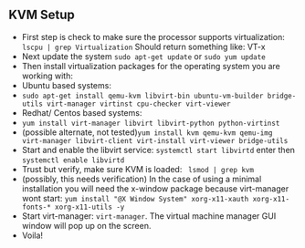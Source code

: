 ## KVM Setup
- First step is check to make sure the processor supports virtualization: `lscpu | grep Virtualization` Should return something like: VT-x
- Next update the system `sudo apt-get update` or `sudo yum update`
- Then install virtualization packages for the operating system you are working with:
- Ubuntu based systems: 
- `sudo apt-get install qemu-kvm libvirt-bin ubuntu-vm-builder bridge-utils virt-manager virtinst cpu-checker virt-viewer`
- Redhat/ Centos based systems: 
- `yum install virt-manager libvirt libvirt-python python-virtinst`
- (possible alternate, not tested)`yum install kvm qemu-kvm qemu-img virt-manager libvirt-client virt-install virt-viewer bridge-utils`
- Start and enable the libvirt service: `systemctl start libvirtd` enter then `systemctl enable libvirtd`
- Trust but verify, make sure KVM is loaded: ` lsmod | grep kvm`
- (possibly, this needs verification) In the case of using a minimal installation you will need the x-window package because virt-manager wont start: `yum install "@X Window System" xorg-x11-xauth xorg-x11-fonts-* xorg-x11-utils -y`
- Start virt-manager: `virt-manager`. The virtual machine manager GUI window will pop up on the screen.
- Voila!
